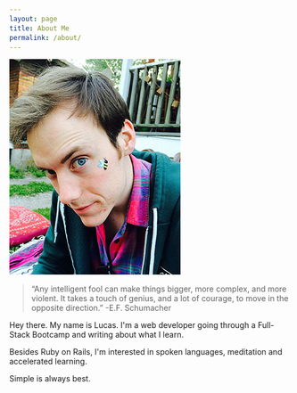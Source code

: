 ```yaml
---
layout: page
title: About Me
permalink: /about/
---
```


![Lucas Moore](/assets/lucas.jpg "Lucas Moore")

>“Any intelligent fool can make things bigger, more complex, and more violent. 
>It takes a touch of genius, and a lot of courage, to move in the opposite direction.”
>-E.F. Schumacher
>

Hey there. My name is Lucas. I'm a web developer going through a Full-Stack Bootcamp and writing about what I learn. 

Besides Ruby on Rails, I'm interested in spoken languages, meditation and accelerated learning. 

Simple is always best. 